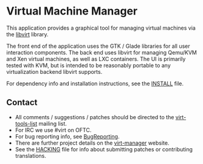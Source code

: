 # Virtual Machine Manager

This application provides a graphical tool for managing virtual machines
via the [libvirt](https://libvirt.org) library.

The front end of the application uses the GTK / Glade libraries for
all user interaction components. The back end uses libvirt for managing
Qemu/KVM and Xen virtual machines, as well as LXC containers. The UI is
primarily tested with KVM, but is intended to be reasonably portable to any
virtualization backend libvirt supports.

For dependency info and installation instructions, see the [INSTALL](INSTALL)
file.

## Contact

 - All comments / suggestions / patches should be directed to the
   [virt-tools-list](http://www.redhat.com/mailman/listinfo/virt-tools-list)
   mailing list.
 - For IRC we use #virt on OFTC.
 - For bug reporting info, see
   [BugReporting](http://virt-manager.org/page/BugReporting).
 - There are further project details on the
   [virt-manager](http://virt-manager.org/) website.
 - See the [HACKING](HACKING) file for info about submitting patches or
   contributing translations.
